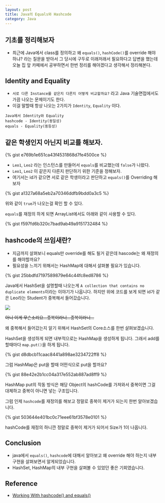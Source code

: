```yaml
---
layout: post
title: Java의 Equals와 Hashcode
category: Java
---
```


## 기초를 정리해보자
- 최근에 Java에서 class를 정의하고 왜 `equals()`, `hashCode()`를 override 해야 하냐? 라는 질문을 받아서 그 당시에 구두로 이래저래서 필요하다고 답변을 했는데 오늘 집 앞 카페에서 공부하면서 한번 정리를 해야겠다고 생각해서 정리해본다.

## Identity and Equality
- `서로 다른 Instance를 같은지 다른지 어떻게 비교할까요?` 라고 Java 기술면접에서도 가끔 나오는 문제이기도 한다.
- 이걸 말할때 항상 나오는 2가지가 `Identity`, `Equality` 이다.

```
Java에서 Identity와 Equality
hashcode - Identity(동일성)
equals - Equality(동등성)
```

## 같은 학생인지 아닌지 비교를 해보자.

{% gist e769b1e651ca43f4531868d7fe4500ce %}

- `Leo1`, `Leo2` 라는 인스턴스를 만들어서 `equals`를 비교했는데 `false`가 나왔다.
- `Leo1`, `Leo2` 이 같은지 다른지 판단하기 위한 기준을 정해보자.
- 여기서는 id가 같으면 서로 같은 학생이라고 판단하고 `equals()`를 Overriding 해보자

{% gist a1327a68a5eb2a70346ddfb9bdd0a3c5 %}

위와 같이 `true`가 나오는걸 확인 할 수 있다.

`equals`를 재정의 하게 되면 ArrayList에서도 아래와 같이 사용할 수 있다.

{% gist f597fd6b320c7bad9ab49a9151732484 %}

## hashcode의 쓰임새란?
- 지금까지 살펴보니 equals만 override를 해도 될거 같은데 hascode는 왜 재정의를 해야할까요?
- 필요성을 느끼기 위해서는 HashMap에 대해서 살펴볼 필요가 있습니다.

{% gist 25bbdfd7197589879e64c44fc8ed8786 %}

Java에서 HashSet을 설명할때 나오는게 `A collection that contains no duplicate elements`이라는 이야기가 나옵니다.
하지만 위에 코드를 보게 되면 id가 같은 Leo라는 Student가 중복해서 들어갔습니다.

![](https://pbs.twimg.com/media/B_qA91VUsAEmjU3.jpg)

~~아니 이게 무슨소리요...중복이라니...중복이라니...~~

왜 중복해서 들어갔는지 알기 위해서 HashSet의 Core소스를 한번 살펴보겠습니다.

HashSet을 생성하게 되면 내부적으로는 HashMap을 생성하게 됩니다.
그래서 add를 할때마다 `map.put()`을 하게 됩니다.

{% gist d8dbcb11caac8441a898ae3234722ff8 %}

그럼 HashMap은 put을 할때 어떤식으로 put을 할까요?

{% gist 88e42e2b1cc04a317e552ab887ad8ff9 %}

HashMap put의 작동 방식은 해당 Object의 hashCode를 가져와서 중복이면 그걸 대체하고 중복이 아니면 넣는 구조입니다.

그럼 인제 `hashcode`를 재정의를 해보고 정말로 중복이 제거가 되는지 한번 알아보겠습니다.

{% gist 503644e401bc0c71eee61bf3578e0101 %}

hashCode를 재정의 하니깐 정말로 중복이 제거가 되어서 Size가 1이 나옵니다.

## Conclusion
- java에서 `equals()`, `hashcode`에 대해서 알아보고 왜 override 해야 하는지 내부 구현을 살펴보면서 알게되었습니다.
- HashSet, HashMap의 내부 구현을 살펴볼 수 있었던 좋은 기회였습니다.

## Reference
- [Working With hashcode() and equals()](https://dzone.com/articles/working-with-hashcode-and-equals-in-java)